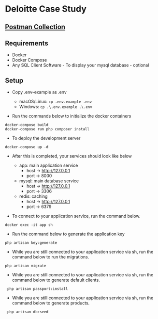# Deloitte Case Study

## [Postman Collection]()

## Requirements
- Docker
- Docker Compose
- Any SQL Client Software - To display your mysql database - optional

## Setup
- Copy .env-example as .env
    - macOS/Linux: `cp .env.example .env`
    - Windows: `cp .\.env.example .\.env`

- Run the commands below to initialize the docker containers 

```
docker-compose build
docker-compose run php composer install
```

- To deploy the development server

```
docker-compose up -d
```

- After this is completed, your services should look like below
    - app: main application service
        - host -> http://127.0.0.1
        - port -> 8000
    - mysql: main database service
        - host -> http://127.0.0.1
        - port -> 3306
    - redis: caching
        - host -> http://127.0.0.1
        - port -> 6379

- To connect to your application service, run the command below.
```
docker exec -it app sh
```

- Run the command below to generate the application key
```
php artisan key:generate
```

- While you are still connected to your application service via sh, run the command below to run the migrations.
```
php artisan migrate
```

- While you are still connected to your application service via sh, run the command below to generate default clients.
```
 php artisan passport:install
```

- While you are still connected to your application service via sh, run the command below to generate products.
```
 php artisan db:seed
```